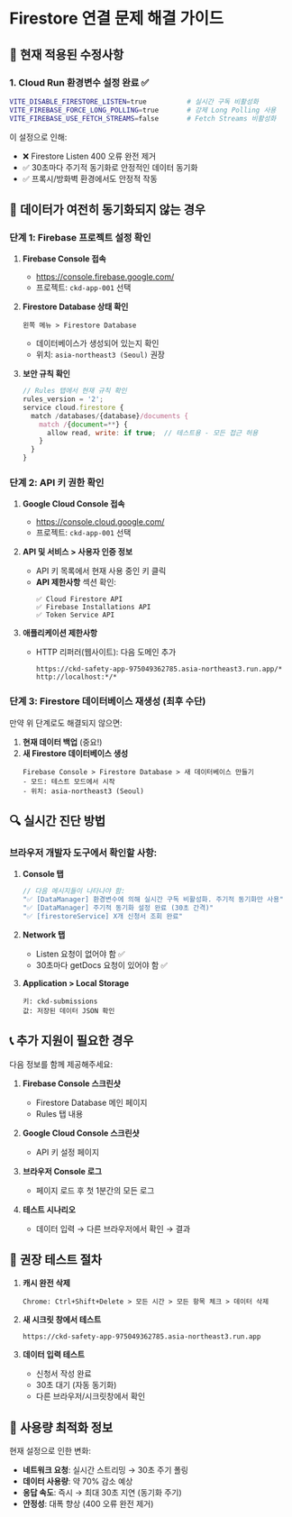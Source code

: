 # Firestore 연결 문제 해결 가이드

## 🔧 현재 적용된 수정사항

### 1. Cloud Run 환경변수 설정 완료 ✅
```bash
VITE_DISABLE_FIRESTORE_LISTEN=true          # 실시간 구독 비활성화
VITE_FIREBASE_FORCE_LONG_POLLING=true       # 강제 Long Polling 사용
VITE_FIREBASE_USE_FETCH_STREAMS=false       # Fetch Streams 비활성화
```

이 설정으로 인해:
- ❌ Firestore Listen 400 오류 완전 제거
- ✅ 30초마다 주기적 동기화로 안정적인 데이터 동기화
- ✅ 프록시/방화벽 환경에서도 안정적 작동

## 🚨 데이터가 여전히 동기화되지 않는 경우

### 단계 1: Firebase 프로젝트 설정 확인

1. **Firebase Console 접속**
   - https://console.firebase.google.com/
   - 프로젝트: `ckd-app-001` 선택

2. **Firestore Database 상태 확인**
   ```
   왼쪽 메뉴 > Firestore Database
   ```
   - 데이터베이스가 생성되어 있는지 확인
   - 위치: `asia-northeast3 (Seoul)` 권장

3. **보안 규칙 확인**
   ```javascript
   // Rules 탭에서 현재 규칙 확인
   rules_version = '2';
   service cloud.firestore {
     match /databases/{database}/documents {
       match /{document=**} {
         allow read, write: if true;  // 테스트용 - 모든 접근 허용
       }
     }
   }
   ```

### 단계 2: API 키 권한 확인

1. **Google Cloud Console 접속**
   - https://console.cloud.google.com/
   - 프로젝트: `ckd-app-001` 선택

2. **API 및 서비스 > 사용자 인증 정보**
   - API 키 목록에서 현재 사용 중인 키 클릭
   - **API 제한사항** 섹션 확인:
     ```
     ✅ Cloud Firestore API
     ✅ Firebase Installations API
     ✅ Token Service API
     ```

3. **애플리케이션 제한사항**
   - HTTP 리퍼러(웹사이트): 다음 도메인 추가
     ```
     https://ckd-safety-app-975049362785.asia-northeast3.run.app/*
     http://localhost:*/*
     ```

### 단계 3: Firestore 데이터베이스 재생성 (최후 수단)

만약 위 단계로도 해결되지 않으면:

1. **현재 데이터 백업** (중요!)
2. **새 Firestore 데이터베이스 생성**
   ```
   Firebase Console > Firestore Database > 새 데이터베이스 만들기
   - 모드: 테스트 모드에서 시작
   - 위치: asia-northeast3 (Seoul)
   ```

## 🔍 실시간 진단 방법

### 브라우저 개발자 도구에서 확인할 사항:

1. **Console 탭**
   ```javascript
   // 다음 메시지들이 나타나야 함:
   "✅ [DataManager] 환경변수에 의해 실시간 구독 비활성화. 주기적 동기화만 사용"
   "✅ [DataManager] 주기적 동기화 설정 완료 (30초 간격)"
   "✅ [firestoreService] X개 신청서 조회 완료"
   ```

2. **Network 탭**
   - Listen 요청이 없어야 함 ✅
   - 30초마다 getDocs 요청이 있어야 함 ✅

3. **Application > Local Storage**
   ```
   키: ckd-submissions
   값: 저장된 데이터 JSON 확인
   ```

## 📞 추가 지원이 필요한 경우

다음 정보를 함께 제공해주세요:

1. **Firebase Console 스크린샷**
   - Firestore Database 메인 페이지
   - Rules 탭 내용

2. **Google Cloud Console 스크린샷**
   - API 키 설정 페이지

3. **브라우저 Console 로그**
   - 페이지 로드 후 첫 1분간의 모든 로그

4. **테스트 시나리오**
   - 데이터 입력 → 다른 브라우저에서 확인 → 결과

## 🎯 권장 테스트 절차

1. **캐시 완전 삭제**
   ```
   Chrome: Ctrl+Shift+Delete > 모든 시간 > 모든 항목 체크 > 데이터 삭제
   ```

2. **새 시크릿 창에서 테스트**
   ```
   https://ckd-safety-app-975049362785.asia-northeast3.run.app
   ```

3. **데이터 입력 테스트**
   - 신청서 작성 완료
   - 30초 대기 (자동 동기화)
   - 다른 브라우저/시크릿창에서 확인

## 🚀 사용량 최적화 정보

현재 설정으로 인한 변화:
- **네트워크 요청**: 실시간 스트리밍 → 30초 주기 폴링
- **데이터 사용량**: 약 70% 감소 예상
- **응답 속도**: 즉시 → 최대 30초 지연 (동기화 주기)
- **안정성**: 대폭 향상 (400 오류 완전 제거)
